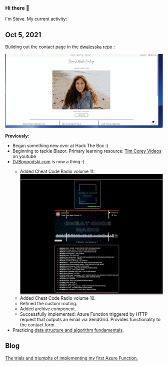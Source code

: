 ### Hi there 👋

<p>I'm Steve. My current activity:</p> 

## Oct 5, 2021

<p>Building out the contact page in the <a href="https://github.com/sbogucki12/dwalesska"> dwalesska repo </a>:</p>

<img src="https://raw.githubusercontent.com/sbogucki12/dwalesska/main/readmeFiles/contact2GIF.gif" />



<p><b>Previously:</b></p> 

<ul>
  <li>Began something new over at Hack The Box :) </li>
  <li>Beginning to tackle Blazor. Primary learning resource: <a href="https://www.youtube.com/channel/UC-ptWR16ITQyYOglXyQmpzw">Tim Corey Videos</a> on youtube</li>
  <li><a href="https://djbogoodski.azurewebsites.net">DJBogoodski.com</a> is now a thing :)</li>
  <ul>
    <li>Added Cheat Code Radio volume 11:
    <img src="https://raw.githubusercontent.com/sbogucki12/djbogoodski/main/readmeFiles/cheatCodeVol11.jpg" /></li>
    <li>Added Cheat Code Radio volume 10.</li>
    <li>Refined the custom routing.</li>
    <li>Added archive component.</li>
    <li>Successfully implemented: Azure Function triggered by HTTP request that outputs an email via SendGrid. Provides functionality to the contact form.</li>
  </ul>
<li> Practicing <a href="https://github.com/sbogucki12/AlgosAndDataStructures">data structure and algorithm fundamentals</a>.</li> 
</ul>  

## Blog

<a href="https://bogoodski.medium.com/setting-up-an-azure-function-sendgrid-http-trigger-cfd9c5791201" target="_blank">The trials and triumphs of implementing my first Azure Function.</a>

